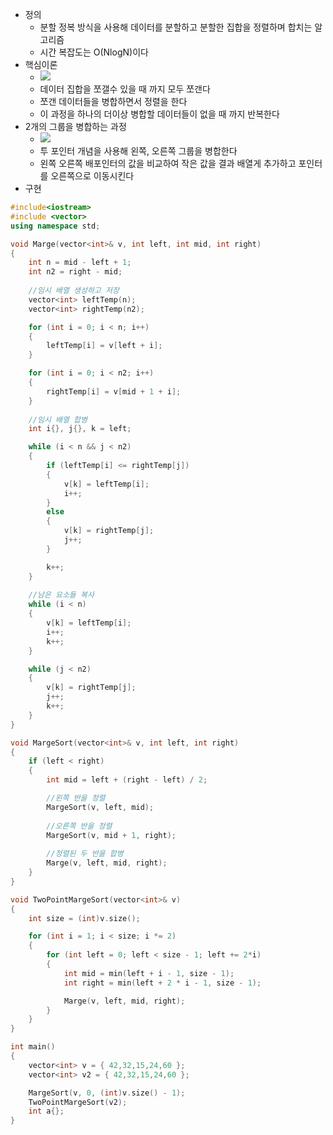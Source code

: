 - 정의
    - 분할 정복 방식을 사용해 데이터를 분할하고 분할한 집합을 정렬하며 합치는 알고리즘
    - 시간 복잡도는 O(NlogN)이다
- 핵심이론
    - ![](https://blog.kakaocdn.net/dn/lQXrX/btszhqq6PkH/EzKKRQ6H2czwK7k9KpGD1K/img.png)
    - 데이터 집합을 쪼갤수 있을 때 까지 모두 쪼갠다
    - 쪼갠 데이터들을 병합하면서 정렬을 한다
    - 이 과정을 하나의 더이상 병합할 데이터들이 없을 때 까지 반복한다
- 2개의 그룹을 병합하는 과정
    - ![](https://blog.kakaocdn.net/dn/cr3Lfi/btszk2CtHzW/XaQkKegIb6qi2G1KTezC01/img.png)
    - 투 포인터 개념을 사용해 왼쪽, 오른쪽 그룹을 병합한다
    - 왼쪽 오른쪽 배포인터의 값을 비교하여 작은 값을 결과 배열게 추가하고 포인터를 오른쪽으로 이동시킨다
- 구현

```C++
#include<iostream>
#include <vector>
using namespace std;

void Marge(vector<int>& v, int left, int mid, int right)
{
	int n = mid - left + 1;
	int n2 = right - mid;
	
    //임시 배열 생성하고 저장
	vector<int> leftTemp(n);
	vector<int> rightTemp(n2);

	for (int i = 0; i < n; i++)
	{
		leftTemp[i] = v[left + i];
	}

	for (int i = 0; i < n2; i++)
	{
		rightTemp[i] = v[mid + 1 + i];
	}
	
    //임시 배열 합병
	int i{}, j{}, k = left;

	while (i < n && j < n2)
	{
		if (leftTemp[i] <= rightTemp[j])
		{
			v[k] = leftTemp[i];
			i++;
		}
		else
		{
			v[k] = rightTemp[j];
			j++;
		}

		k++;
	}
	
    //남은 요소들 복사
	while (i < n)
	{
		v[k] = leftTemp[i];
		i++;
		k++;
	}

	while (j < n2)
	{
		v[k] = rightTemp[j];
		j++;
		k++;
	}
}

void MargeSort(vector<int>& v, int left, int right)
{
	if (left < right)
	{
		int mid = left + (right - left) / 2;

		//왼쪽 반을 정렬
        MargeSort(v, left, mid);
		
        //오른쪽 반을 정렬
		MargeSort(v, mid + 1, right);
		
        //정렬된 두 반을 합병
		Marge(v, left, mid, right);
	}
}

void TwoPointMargeSort(vector<int>& v)
{
	int size = (int)v.size();

	for (int i = 1; i < size; i *= 2)
	{
		for (int left = 0; left < size - 1; left += 2*i)
		{
			int mid = min(left + i - 1, size - 1);
			int right = min(left + 2 * i - 1, size - 1);

			Marge(v, left, mid, right);
		}
	}
}

int main()
{
	vector<int> v = { 42,32,15,24,60 };
	vector<int> v2 = { 42,32,15,24,60 };

	MargeSort(v, 0, (int)v.size() - 1);
	TwoPointMargeSort(v2);
	int a{};
}
```